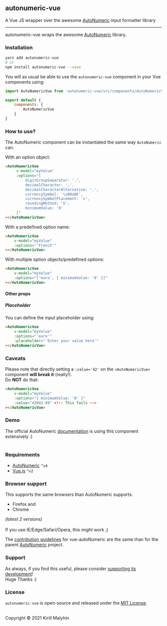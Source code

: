 ## autonumeric-vue

A Vue JS wrapper over the awesome [AutoNumeric](https://github.com/autoNumeric/autoNumeric/) input formatter library

---

autonumeric-vue wraps the awesome [AutoNumeric](https://github.com/autoNumeric/autoNumeric/) library.

### Installation

```sh
yarn add autonumeric-vue
# or
npm install autonumeric-vue --save
```

You will as usual be able to use the `autonumeric-vue` component in your Vue components using:
```js
import AutoNumericVue from 'autonumeric-vue/src/components/AutoNumericVue';

export default {
    components: {
        AutoNumericVue
    }
}
```

### How to use?

The AutoNumeric component can be instantiated the same way `AutoNumeric` can.

With an option object:
```html
<AutoNumericVue
     v-model="myValue"
     :options="{
         digitGroupSeparator: '.',
         decimalCharacter: ',',
         decimalCharacterAlternative: '.',
         currencySymbol: '\u00a0€',
         currencySymbolPlacement: 's',
         roundingMethod: 'U',
         minimumValue: '0'
     }"
></AutoNumericVue>
```

With a predefined option name:
```html
<AutoNumericVue
    v-model="myValue"
    :options="'French'"
></AutoNumericVue>
```

With multiple option objects/predefined options:
```html
<AutoNumericVue
    v-model="myValue"
    :options="['euro', { minimumValue: '0' }]"
></AutoNumericVue>
```

#### Other props

##### Placeholder

You can define the input placeholder using:
```html
<AutoNumericVue
    v-model="myValue"
    :options="'euro'"
    :placeholder="'Enter your value here'"
></AutoNumericVue>
```

### Caveats

Please note that directly setting a `:value='42'` on the `<AutoNumericVue>` component **will break it** (really!).<br>
Do **NOT** do that:
```html
<AutoNumericVue
    v-model="myValue"
    :options="{ minimumValue: '0' }"
    :value="42042.69" <!-- This fails -->
></AutoNumericVue>
```

### Demo

The official AutoNumeric [documentation](http://autonumeric.org/#/guide) is using this component extensively :)<br>
<br>

### Requirements

- [AutoNumeric](https://github.com/autoNumeric/autoNumeric) `^v4`
- [Vue.js](https://github.com/vuejs/vue) `^v2`

### Browser support

This supports the same browsers than AutoNumeric supports:
- Firefox and
- Chrome

*(latest 2 versions)*<br><br>
If you use IE/Edge/Safari/Opera, this *might* work ;)

The [contribution guidelines](https://github.com/autoNumeric/autoNumeric/blob/next/doc/CONTRIBUTING.md) for vue-autoNumeric are the same than for the parent [AutoNumeric](https://github.com/autoNumeric/autoNumeric) project.

### Support

As always, if you find this useful, please consider [supporting its development](https://www.patreon.com/AlexandreBonneau)!<br>
Huge Thanks :)

### License

`autonumeric-vue` is open-source and released under the [MIT License](https://github.com/kirill-malyhin/autonumeric-vue/blob/master/LICENSE).

<br>Copyright © 2021 Kirill Malyhin
